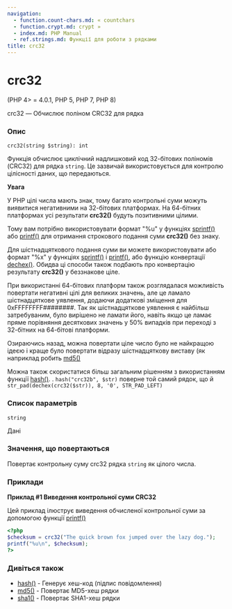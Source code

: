 ```yaml
---
navigation:
  - function.count-chars.md: « countchars
  - function.crypt.md: crypt »
  - index.md: PHP Manual
  - ref.strings.md: Функції для роботи з рядками
title: crc32
---
```

# crc32

(PHP 4> = 4.0.1, PHP 5, PHP 7, PHP 8)

crc32 — Обчислює поліном CRC32 для рядка

### Опис

```methodsynopsis
crc32(string $string): int
```

Функція обчислює циклічний надлишковий код 32-бітових поліномів (CRC32) для рядка `string`. Це зазвичай використовується для контролю цілісності даних, що передаються.

**Увага**

У PHP цілі числа мають знак, тому багато контрольні суми можуть виявитися негативними на 32-бітових платформах. На 64-бітних платформах усі результати **crc32()** будуть позитивними цілими.

Тому вам потрібно використовувати формат "%u" у функціях [sprintf()](function.sprintf.md) або [printf()](function.printf.md) для отримання строкового подання суми **crc32()** без знаку.

Для шістнадцяткового подання суми ви можете використовувати або формат "%x" у функціях [sprintf()](function.sprintf.md) і [printf()](function.printf.md), або функцію конвертації [dechex()](function.dechex.md). Обидва ці способи також подбають про конвертацію результату **crc32()** у беззнакове ціле.

При використанні 64-бітових платформ також розглядалася можливість повертати негативні цілі для великих значень, але це ламало шістнадцяткове уявлення, додаючи додаткові зміщення для 0xFFFFFFFF########. Так як шістнадцяткове уявлення є найбільш затребуваним, було вирішено не ламати його, навіть якщо це ламає пряме порівняння десяткових значень у 50% випадків при переході з 32-бітних на 64-бітові платформи.

Озираючись назад, можна повертати ціле число було не найкращою ідеєю і краще було повертати відразу шістнадцяткову виставу (як наприклад робить [md5()](function.md5.md)

Можна також скористатися більш загальним рішенням з використанням функції [hash()](function.hash.md). . `hash("crc32b", $str)` поверне той самий рядок, що й `str_pad(dechex(crc32($str)), 8, '0', STR_PAD_LEFT)`

### Список параметрів

`string`

Дані

### Значення, що повертаються

Повертає контрольну суму crc32 рядка `string` як цілого числа.

### Приклади

**Приклад #1 Виведення контрольної суми CRC32**

Цей приклад ілюструє виведення обчисленої контрольної суми за допомогою функції [printf()](function.printf.md)

```php
<?php
$checksum = crc32("The quick brown fox jumped over the lazy dog.");
printf("%u\n", $checksum);
?>
```

### Дивіться також

-   [hash()](function.hash.md) - Генерує хеш-код (підпис повідомлення)
-   [md5()](function.md5.md) - Повертає MD5-хеш рядки
-   [sha1()](function.sha1.md) - Повертає SHA1-хеш рядки
